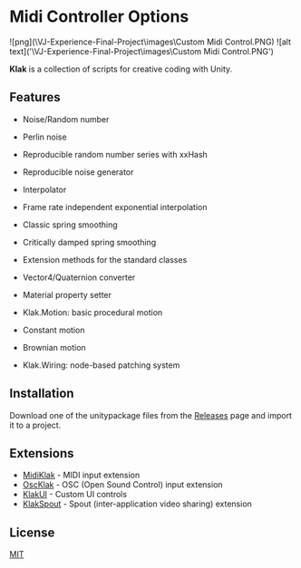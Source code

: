 Midi Controller Options
====

![png](\VJ-Experience-Final-Project\images\Custom Midi Control.PNG)
![alt text]('\VJ-Experience-Final-Project\images\Custom Midi Control.PNG')

**Klak** is a collection of scripts for creative coding with Unity.

Features
--------

- Noise/Random number
 - Perlin noise
 - Reproducible random number series with xxHash
 - Reproducible noise generator

- Interpolator
 - Frame rate independent exponential interpolation
 - Classic spring smoothing
 - Critically damped spring smoothing

- Extension methods for the standard classes
 - Vector4/Quaternion converter
 - Material property setter

- Klak.Motion: basic procedural motion
 - Constant motion
 - Brownian motion

- Klak.Wiring: node-based patching system

Installation
------------

Download one of the unitypackage files from the [Releases] page and import it
to a project.

[Releases]: https://github.com/keijiro/Klak/releases

Extensions
----------

- [MidiKlak] - MIDI input extension
- [OscKlak] - OSC (Open Sound Control) input extension
- [KlakUI] - Custom UI controls
- [KlakSpout] - Spout (inter-application video sharing) extension

[MidiKlak]: https://github.com/keijiro/MidiKlak
[OscKlak]: https://github.com/keijiro/OscKlak
[KlakUI]: https://github.com/keijiro/KlakUI
[KlakSpout]: https://github.com/keijiro/KlakSpout

License
-------

[MIT](LICENSE.md)
